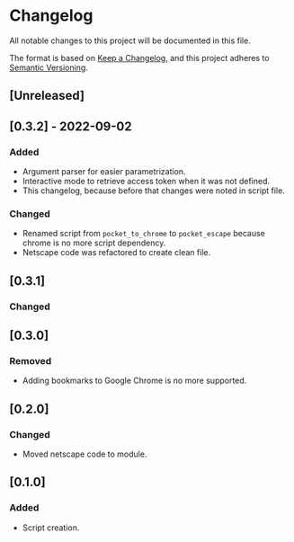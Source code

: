 # Changelog

All notable changes to this project will be documented in this file.

The format is based on [Keep a Changelog](https://keepachangelog.com/en/1.0.0/),
and this project adheres to [Semantic Versioning](https://semver.org/spec/v2.0.0.html).

## [Unreleased]

## [0.3.2] - 2022-09-02

### Added

- Argument parser for easier parametrization.
- Interactive mode to retrieve access token when it was not defined.
- This changelog, because before that changes were noted in script file.

### Changed

- Renamed script from `pocket_to_chrome` to `pocket_escape` because chrome is
  no more script dependency.
- Netscape code was refactored to create clean file.

## [0.3.1]

### Changed

## [0.3.0]

### Removed

- Adding bookmarks to Google Chrome is no more supported.

## [0.2.0]

### Changed

- Moved netscape code to module.

## [0.1.0]

### Added

- Script creation.
